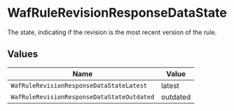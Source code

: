 # WafRuleRevisionResponseDataState

The state, indicating if the revision is the most recent version of the rule.


## Values

| Name                                       | Value                                      |
| ------------------------------------------ | ------------------------------------------ |
| `WafRuleRevisionResponseDataStateLatest`   | latest                                     |
| `WafRuleRevisionResponseDataStateOutdated` | outdated                                   |